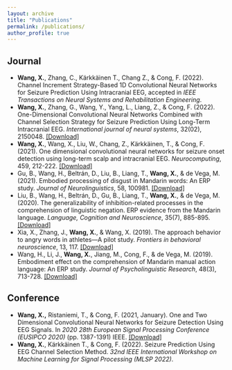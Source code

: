 ```yaml
---
layout: archive
title: "Publications"
permalink: /publications/
author_profile: true
---
```


Journal
------
- **Wang, X.**, Zhang, C., Kärkkäinen T., Chang Z., & Cong, F. (2022). Channel Increment Strategy-Based 1D Convolutional Neural Networks for Seizure Prediction Using Intracranial EEG, accepted in *IEEE Transactions on Neural Systems and Rehabilitation Engineering*.
- **Wang, X.**, Zhang, G., Wang, Y., Yang, L., Liang, Z., & Cong, F. (2022). One-Dimensional Convolutional Neural Networks Combined with Channel Selection Strategy for Seizure Prediction Using Long-Term Intracranial EEG. *International journal of neural systems*, 32(02), 2150048. [[Download]](https://www.worldscientific.com/doi/abs/10.1142/S0129065721500489)
- **Wang, X.**, Wang, X., Liu, W., Chang, Z., Kärkkäinen, T., & Cong, F. (2021). One dimensional convolutional neural networks for seizure onset detection using long-term scalp and intracranial EEG. *Neurocomputing*, 459, 212-222. [[Download]](https://www.sciencedirect.com/science/article/pii/S0925231221009723?via%3Dihub)
- Gu, B., Wang, H., Beltrán, D., Liu, B., Liang, T., **Wang, X.**, & de Vega, M. (2021). Embodied processing of disgust in Mandarin words: An ERP study. *Journal of Neurolinguistics*, 58, 100981. [[Download]](https://www.sciencedirect.com/science/article/pii/S091160442030141X?via%3Dihub)
- Liu, B., Wang, H., Beltrán, D., Gu, B., Liang, T., **Wang, X.**, & de Vega, M. (2020). The generalizability of inhibition-related processes in the comprehension of linguistic negation. ERP evidence from the Mandarin language. *Language, Cognition and Neuroscience*, 35(7), 885-895. [[Download]](https://www.tandfonline.com/doi/full/10.1080/23273798.2019.1662460)
- Xia, X., Zhang, J., **Wang, X.**, & Wang, X. (2019). The approach behavior to angry words in athletes—A pilot study. *Frontiers in behavioral neuroscience*, 13, 117.
  [[Download]](https://www.frontiersin.org/articles/10.3389/fnbeh.2019.00117/full)
- Wang, H., Li, J., **Wang, X.**, Jiang, M., Cong, F., & de Vega, M. (2019). Embodiment effect on the comprehension of Mandarin manual action language: An ERP study. *Journal of Psycholinguistic Research*, 48(3), 713-728. [[Download]](https://link.springer.com/article/10.1007/s10936-018-09627-6)
  
Conference
------
 - **Wang, X.,** Ristaniemi, T., & Cong, F. (2021, January). One and Two Dimensional Convolutional Neural Networks for Seizure Detection Using EEG Signals. In *2020 28th European Signal Processing Conference (EUSIPCO 2020)* (pp. 1387-1391) IEEE. [[Download]](https://ieeexplore.ieee.org/document/9287640)
 - **Wang, X.**, Kärkkäinen T., & Cong, F. (2022). Seizure Prediction Using EEG Channel Selection Method. *32nd IEEE International Workshop on Machine Learning for Signal Processing (MLSP 2022)*.
